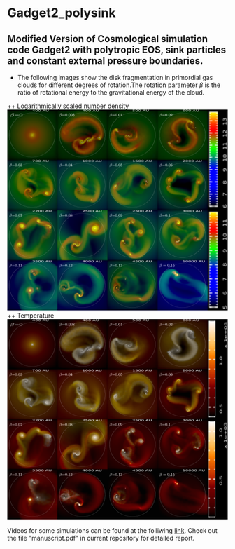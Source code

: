 # Gadget2_polysink

## Modified Version of Cosmological simulation code Gadget2 with polytropic EOS, sink particles and constant external pressure boundaries.

+ The following images show the disk fragmentation in primordial gas clouds for different degrees of rotation.The rotation parameter $\beta$ is the ratio of rotational energy to the gravitational energy of the cloud. 

++ Logarithmically scaled number density
![alt text](sink_img.png)
++ Temperature
![alt text](sink_tmp.png)


Videos for some simulations can be found at the folliwing [link](https://www.youtube.com/watch?v=OAVzvZCopAI&list=PLEsVP16ISIIfigm7YLgIy4Cf14TGJ1UeE). Check out the file "manuscript.pdf" in current repository for detailed report. 

